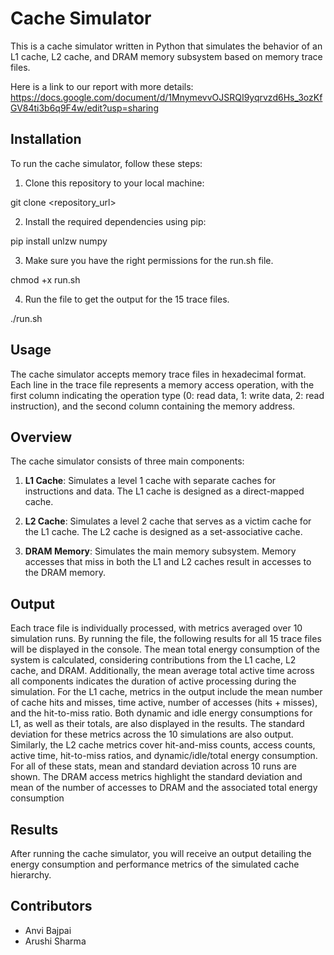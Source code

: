 # Cache Simulator

This is a cache simulator written in Python that simulates the behavior of an L1 cache, L2 cache, and DRAM memory subsystem based on memory trace files.

Here is a link to our report with more details: https://docs.google.com/document/d/1MnymevvOJSRQI9yqrvzd6Hs_3ozKfGV84ti3b6q9F4w/edit?usp=sharing


## Installation

To run the cache simulator, follow these steps:

1. Clone this repository to your local machine:

git clone <repository_url>


2. Install the required dependencies using pip:

pip install unlzw numpy


3. Make sure you have the right permissions for the run.sh file.
   
chmod +x run.sh

4. Run the file to get the output for the 15 trace files.

 ./run.sh     



## Usage

The cache simulator accepts memory trace files in hexadecimal format. Each line in the trace file represents a memory access operation, with the first column indicating the operation type (0: read data, 1: write data, 2: read instruction), and the second column containing the memory address.

## Overview

The cache simulator consists of three main components:

1. **L1 Cache**: Simulates a level 1 cache with separate caches for instructions and data. The L1 cache is designed as a direct-mapped cache.

2. **L2 Cache**: Simulates a level 2 cache that serves as a victim cache for the L1 cache. The L2 cache is designed as a set-associative cache.

3. **DRAM Memory**: Simulates the main memory subsystem. Memory accesses that miss in both the L1 and L2 caches result in accesses to the DRAM memory.


## Output 

Each trace file is individually processed, with metrics averaged over 10 simulation runs. By running the file, the following results for all 15 trace files will be displayed in the console. The mean total energy consumption of the system is calculated, considering contributions from the L1 cache, L2 cache, and DRAM. Additionally, the mean average total active time across all components indicates the duration of active processing during the simulation. 
For the L1 cache, metrics in the output include the mean number of cache hits and misses, time active, number of accesses (hits + misses), and the hit-to-miss ratio. Both dynamic and idle energy consumptions for L1, as well as their totals, are also displayed in the results. The standard deviation for these metrics across the 10 simulations are also output.
Similarly, the L2 cache metrics cover hit-and-miss counts, access counts, active time, hit-to-miss ratios, and dynamic/idle/total energy consumption. For all of these stats, mean and standard deviation across 10 runs are shown. The DRAM access metrics highlight the standard deviation and mean of the number of accesses to DRAM and the associated total energy consumption


## Results

After running the cache simulator, you will receive an output detailing the energy consumption and performance metrics of the simulated cache hierarchy.

## Contributors

- Anvi Bajpai
- Arushi Sharma
